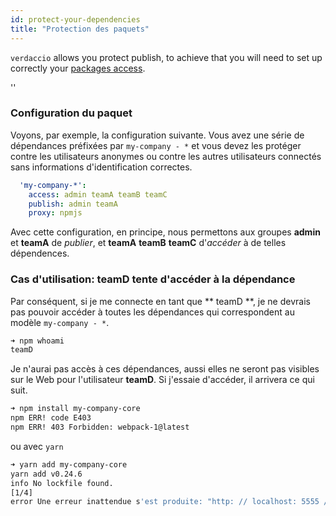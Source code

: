 ```yaml
---
id: protect-your-dependencies
title: "Protection des paquets"
---
```


`verdaccio` allows you protect publish, to achieve that you will need to set up correctly your [packages access](packages).

<div id="codefund">''</div>

### Configuration du paquet

Voyons, par exemple, la configuration suivante. Vous avez une série de dépendances préfixées par `my-company - *` et vous devez les protéger contre les utilisateurs anonymes ou contre les autres utilisateurs connectés sans informations d'identification correctes.

```yaml
  'my-company-*':
    access: admin teamA teamB teamC
    publish: admin teamA
    proxy: npmjs
```

Avec cette configuration, en principe, nous permettons aux groupes **admin** et **teamA** de *publier*, et **teamA** **teamB** **teamC** d'*accéder* à de telles dépendences.

### Cas d'utilisation: teamD tente d'accéder à la dépendance

Par conséquent, si je me connecte en tant que ** teamD **, je ne devrais pas pouvoir accéder à toutes les dépendances qui correspondent au modèle ` my-company - * `.

```bash
➜ npm whoami
teamD
```

Je n'aurai pas accès à ces dépendances, aussi elles ne seront pas visibles sur le Web pour l'utilisateur **teamD**. Si j'essaie d'accéder, il arrivera ce qui suit.

```bash
➜ npm install my-company-core
npm ERR! code E403
npm ERR! 403 Forbidden: webpack-1@latest
```

ou avec `yarn`

```bash
➜ yarn add my-company-core
yarn add v0.24.6
info No lockfile found.
[1/4] 
error Une erreur inattendue s'est produite: "http: // localhost: 5555 / webpack-1: les utilisateurs non enregistrés ne sont pas autorisés à accéder au paquet my-company-core".
```